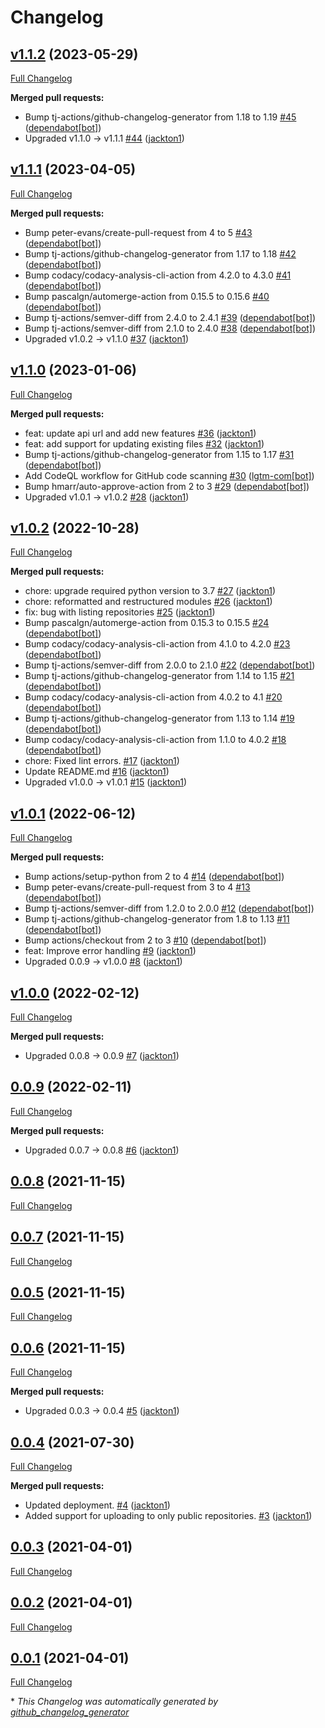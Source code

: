 # Changelog

## [v1.1.2](https://github.com/tj-python/github-deploy/tree/v1.1.2) (2023-05-29)

[Full Changelog](https://github.com/tj-python/github-deploy/compare/v1.1.1...v1.1.2)

**Merged pull requests:**

- Bump tj-actions/github-changelog-generator from 1.18 to 1.19 [\#45](https://github.com/tj-python/github-deploy/pull/45) ([dependabot[bot]](https://github.com/apps/dependabot))
- Upgraded v1.1.0 → v1.1.1 [\#44](https://github.com/tj-python/github-deploy/pull/44) ([jackton1](https://github.com/jackton1))

## [v1.1.1](https://github.com/tj-python/github-deploy/tree/v1.1.1) (2023-04-05)

[Full Changelog](https://github.com/tj-python/github-deploy/compare/v1.1.0...v1.1.1)

**Merged pull requests:**

- Bump peter-evans/create-pull-request from 4 to 5 [\#43](https://github.com/tj-python/github-deploy/pull/43) ([dependabot[bot]](https://github.com/apps/dependabot))
- Bump tj-actions/github-changelog-generator from 1.17 to 1.18 [\#42](https://github.com/tj-python/github-deploy/pull/42) ([dependabot[bot]](https://github.com/apps/dependabot))
- Bump codacy/codacy-analysis-cli-action from 4.2.0 to 4.3.0 [\#41](https://github.com/tj-python/github-deploy/pull/41) ([dependabot[bot]](https://github.com/apps/dependabot))
- Bump pascalgn/automerge-action from 0.15.5 to 0.15.6 [\#40](https://github.com/tj-python/github-deploy/pull/40) ([dependabot[bot]](https://github.com/apps/dependabot))
- Bump tj-actions/semver-diff from 2.4.0 to 2.4.1 [\#39](https://github.com/tj-python/github-deploy/pull/39) ([dependabot[bot]](https://github.com/apps/dependabot))
- Bump tj-actions/semver-diff from 2.1.0 to 2.4.0 [\#38](https://github.com/tj-python/github-deploy/pull/38) ([dependabot[bot]](https://github.com/apps/dependabot))
- Upgraded v1.0.2 → v1.1.0 [\#37](https://github.com/tj-python/github-deploy/pull/37) ([jackton1](https://github.com/jackton1))

## [v1.1.0](https://github.com/tj-python/github-deploy/tree/v1.1.0) (2023-01-06)

[Full Changelog](https://github.com/tj-python/github-deploy/compare/v1.0.2...v1.1.0)

**Merged pull requests:**

- feat: update api url and add new features [\#36](https://github.com/tj-python/github-deploy/pull/36) ([jackton1](https://github.com/jackton1))
- feat: add support for updating existing files [\#32](https://github.com/tj-python/github-deploy/pull/32) ([jackton1](https://github.com/jackton1))
- Bump tj-actions/github-changelog-generator from 1.15 to 1.17 [\#31](https://github.com/tj-python/github-deploy/pull/31) ([dependabot[bot]](https://github.com/apps/dependabot))
- Add CodeQL workflow for GitHub code scanning [\#30](https://github.com/tj-python/github-deploy/pull/30) ([lgtm-com[bot]](https://github.com/apps/lgtm-com))
- Bump hmarr/auto-approve-action from 2 to 3 [\#29](https://github.com/tj-python/github-deploy/pull/29) ([dependabot[bot]](https://github.com/apps/dependabot))
- Upgraded v1.0.1 → v1.0.2 [\#28](https://github.com/tj-python/github-deploy/pull/28) ([jackton1](https://github.com/jackton1))

## [v1.0.2](https://github.com/tj-python/github-deploy/tree/v1.0.2) (2022-10-28)

[Full Changelog](https://github.com/tj-python/github-deploy/compare/v1.0.1...v1.0.2)

**Merged pull requests:**

- chore: upgrade required python version to 3.7 [\#27](https://github.com/tj-python/github-deploy/pull/27) ([jackton1](https://github.com/jackton1))
- chore: reformatted and restructured modules [\#26](https://github.com/tj-python/github-deploy/pull/26) ([jackton1](https://github.com/jackton1))
- fix: bug with listing repositories [\#25](https://github.com/tj-python/github-deploy/pull/25) ([jackton1](https://github.com/jackton1))
- Bump pascalgn/automerge-action from 0.15.3 to 0.15.5 [\#24](https://github.com/tj-python/github-deploy/pull/24) ([dependabot[bot]](https://github.com/apps/dependabot))
- Bump codacy/codacy-analysis-cli-action from 4.1.0 to 4.2.0 [\#23](https://github.com/tj-python/github-deploy/pull/23) ([dependabot[bot]](https://github.com/apps/dependabot))
- Bump tj-actions/semver-diff from 2.0.0 to 2.1.0 [\#22](https://github.com/tj-python/github-deploy/pull/22) ([dependabot[bot]](https://github.com/apps/dependabot))
- Bump tj-actions/github-changelog-generator from 1.14 to 1.15 [\#21](https://github.com/tj-python/github-deploy/pull/21) ([dependabot[bot]](https://github.com/apps/dependabot))
- Bump codacy/codacy-analysis-cli-action from 4.0.2 to 4.1 [\#20](https://github.com/tj-python/github-deploy/pull/20) ([dependabot[bot]](https://github.com/apps/dependabot))
- Bump tj-actions/github-changelog-generator from 1.13 to 1.14 [\#19](https://github.com/tj-python/github-deploy/pull/19) ([dependabot[bot]](https://github.com/apps/dependabot))
- Bump codacy/codacy-analysis-cli-action from 1.1.0 to 4.0.2 [\#18](https://github.com/tj-python/github-deploy/pull/18) ([dependabot[bot]](https://github.com/apps/dependabot))
- chore: Fixed lint errors. [\#17](https://github.com/tj-python/github-deploy/pull/17) ([jackton1](https://github.com/jackton1))
- Update README.md [\#16](https://github.com/tj-python/github-deploy/pull/16) ([jackton1](https://github.com/jackton1))
- Upgraded v1.0.0 → v1.0.1 [\#15](https://github.com/tj-python/github-deploy/pull/15) ([jackton1](https://github.com/jackton1))

## [v1.0.1](https://github.com/tj-python/github-deploy/tree/v1.0.1) (2022-06-12)

[Full Changelog](https://github.com/tj-python/github-deploy/compare/v1.0.0...v1.0.1)

**Merged pull requests:**

- Bump actions/setup-python from 2 to 4 [\#14](https://github.com/tj-python/github-deploy/pull/14) ([dependabot[bot]](https://github.com/apps/dependabot))
- Bump peter-evans/create-pull-request from 3 to 4 [\#13](https://github.com/tj-python/github-deploy/pull/13) ([dependabot[bot]](https://github.com/apps/dependabot))
- Bump tj-actions/semver-diff from 1.2.0 to 2.0.0 [\#12](https://github.com/tj-python/github-deploy/pull/12) ([dependabot[bot]](https://github.com/apps/dependabot))
- Bump tj-actions/github-changelog-generator from 1.8 to 1.13 [\#11](https://github.com/tj-python/github-deploy/pull/11) ([dependabot[bot]](https://github.com/apps/dependabot))
- Bump actions/checkout from 2 to 3 [\#10](https://github.com/tj-python/github-deploy/pull/10) ([dependabot[bot]](https://github.com/apps/dependabot))
- feat: Improve error handling [\#9](https://github.com/tj-python/github-deploy/pull/9) ([jackton1](https://github.com/jackton1))
- Upgraded 0.0.9 → v1.0.0 [\#8](https://github.com/tj-python/github-deploy/pull/8) ([jackton1](https://github.com/jackton1))

## [v1.0.0](https://github.com/tj-python/github-deploy/tree/v1.0.0) (2022-02-12)

[Full Changelog](https://github.com/tj-python/github-deploy/compare/0.0.9...v1.0.0)

**Merged pull requests:**

- Upgraded 0.0.8 → 0.0.9 [\#7](https://github.com/tj-python/github-deploy/pull/7) ([jackton1](https://github.com/jackton1))

## [0.0.9](https://github.com/tj-python/github-deploy/tree/0.0.9) (2022-02-11)

[Full Changelog](https://github.com/tj-python/github-deploy/compare/0.0.8...0.0.9)

**Merged pull requests:**

- Upgraded 0.0.7 → 0.0.8 [\#6](https://github.com/tj-python/github-deploy/pull/6) ([jackton1](https://github.com/jackton1))

## [0.0.8](https://github.com/tj-python/github-deploy/tree/0.0.8) (2021-11-15)

[Full Changelog](https://github.com/tj-python/github-deploy/compare/0.0.7...0.0.8)

## [0.0.7](https://github.com/tj-python/github-deploy/tree/0.0.7) (2021-11-15)

[Full Changelog](https://github.com/tj-python/github-deploy/compare/0.0.5...0.0.7)

## [0.0.5](https://github.com/tj-python/github-deploy/tree/0.0.5) (2021-11-15)

[Full Changelog](https://github.com/tj-python/github-deploy/compare/0.0.6...0.0.5)

## [0.0.6](https://github.com/tj-python/github-deploy/tree/0.0.6) (2021-11-15)

[Full Changelog](https://github.com/tj-python/github-deploy/compare/0.0.4...0.0.6)

**Merged pull requests:**

- Upgraded 0.0.3 → 0.0.4 [\#5](https://github.com/tj-python/github-deploy/pull/5) ([jackton1](https://github.com/jackton1))

## [0.0.4](https://github.com/tj-python/github-deploy/tree/0.0.4) (2021-07-30)

[Full Changelog](https://github.com/tj-python/github-deploy/compare/0.0.3...0.0.4)

**Merged pull requests:**

- Updated deployment. [\#4](https://github.com/tj-python/github-deploy/pull/4) ([jackton1](https://github.com/jackton1))
- Added support for uploading to only public repositories. [\#3](https://github.com/tj-python/github-deploy/pull/3) ([jackton1](https://github.com/jackton1))

## [0.0.3](https://github.com/tj-python/github-deploy/tree/0.0.3) (2021-04-01)

[Full Changelog](https://github.com/tj-python/github-deploy/compare/0.0.2...0.0.3)

## [0.0.2](https://github.com/tj-python/github-deploy/tree/0.0.2) (2021-04-01)

[Full Changelog](https://github.com/tj-python/github-deploy/compare/0.0.1...0.0.2)

## [0.0.1](https://github.com/tj-python/github-deploy/tree/0.0.1) (2021-04-01)

[Full Changelog](https://github.com/tj-python/github-deploy/compare/2451dcb7fe3a2f51fae36bc373fa37033d72f889...0.0.1)



\* *This Changelog was automatically generated by [github_changelog_generator](https://github.com/github-changelog-generator/github-changelog-generator)*

